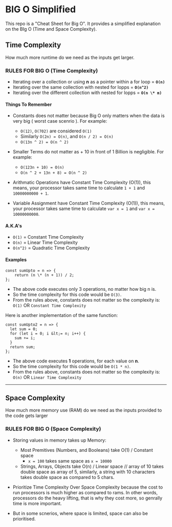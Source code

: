# BIG O Simplified

This repo is a "Cheat Sheet for Big O". It provides a simplified explanation on the BIg O (Time and Space Complexity).

## Time Complexity
How much more runtime do we need as the inputs get larger.

### RULES FOR BIG O (Time Complexity)
- Iterating over a collection or using **n** as a pointer within a for loop = **`O(n)`**
- Iterating over the same collection with nested for lopps = **`O(n^2)`**
- Iterating over the different collection with nested for lopps = **`O(n \* m)`**


#### Things To Remember
- Constants does not matter because Big O only matters when the data is very big ( worst case scenrio ). For example:
  - `O(12)`, `O(702)` are considered  `O(1)`
  - Similarly `O(2n) = O(n)`, and `O(n / 2) = O(n)`
  - `O(13n ^ 2) = O(n ^ 2)`
- Smaller Terms do not matter as + 10 in front of 1 Billion is negligible. For example:
  -  `O(123n + 10) = O(n)`
  - `O(n ^ 2 + 13n + 8) = O(n ^ 2)`

-   Arithmatic Operations have Constant Time Complexity (O(1)), this means, your processor takes same time to calculate ```1 + 1``` and ```10000000000 + 1```.
-   Variable Assignment have Constant Time Complexity (O(1)), this means, your processor takes same time to calculate ```var x = 1``` and ```var x = 10000000000```.


#### A.K.A's

- `O(1)` = Constant Time Complexity
- `O(n)` = Linear Time Complexity
- `O(n^2)` = Quadratic Time Complexity

#### Examples
    const sumUpto = n => {
        return (n \* (n + 1)) / 2;
    };

-   The above code executes only 3 operations, no matter how big n is.
-   So the time complexity for this code would be `O(3)`.
-   From the rules above, constants does not matter so the complexity is: `O(1)` OR `Constant Time Complexity`

Here is another implementation of the same function:

    const sumUpto2 = n => {
      let sum = 0;
      for (let i = 0; i &lt;= n; i++) {
        sum += i;
      }
      return sum;
    };

-   The above code executes **1** operations, for each value on **n**.
-   So the time complexity for this code would be `O(1 * n)`.
-   From the rules above, constants does not matter so the complexity is: `O(n)` OR `Linear Time Complexity`

---

## Space Complexity
How much more memory use (RAM) do we need as the inputs provided to the code gets larger


### RULES FOR BIG O (Space Complexity)
- Storing values in memory takes up Memory:
  - Most Premitives (Numbers, and Booleans) take O(1) / Constant space
    - `x = 100` takes same space as `x = 10000`
  - Strings, Arrays, Objects take O(n) / Linear space
    // array of 10 takes double space as array of 5, similarly, a string with 10 characters takes double space as compared to 5 chars.

- Prioritize Time Complexity Over Space Complexity because the cost to run processors is much higher as compared to rams. In other words, processors do the heavy lifting, that is why they cost more, so genrally time is more important.
- But in some scnerios, where space is limited, space can also be prioritised.
